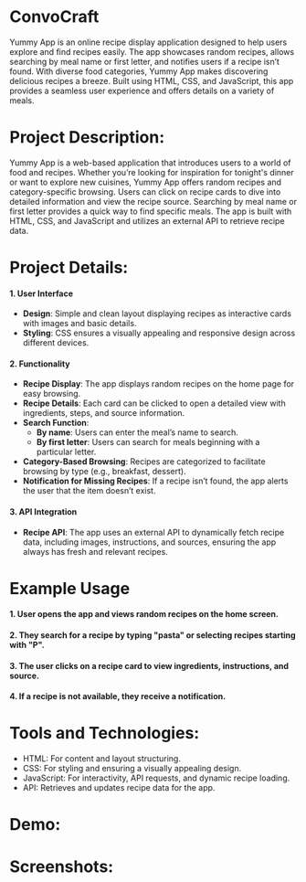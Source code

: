 # ConvoCraft 
Yummy App is an online recipe display application designed to help users explore and find recipes easily. The app showcases random recipes, allows searching by meal name or first letter, and notifies users if a recipe isn’t found. With diverse food categories, Yummy App makes discovering delicious recipes a breeze. Built using HTML, CSS, and JavaScript, this app provides a seamless user experience and offers details on a variety of meals.

# Project Description:
Yummy App is a web-based application that introduces users to a world of food and recipes. Whether you’re looking for inspiration for tonight's dinner or want to explore new cuisines, Yummy App offers random recipes and category-specific browsing. Users can click on recipe cards to dive into detailed information and view the recipe source. Searching by meal name or first letter provides a quick way to find specific meals. The app is built with HTML, CSS, and JavaScript and utilizes an external API to retrieve recipe data.

# Project Details: 
#### 1. **User Interface**
   - **Design**: Simple and clean layout displaying recipes as interactive cards with images and basic details.
   - **Styling**: CSS ensures a visually appealing and responsive design across different devices.

#### 2. **Functionality**
   - **Recipe Display**: The app displays random recipes on the home page for easy browsing.
   - **Recipe Details**: Each card can be clicked to open a detailed view with ingredients, steps, and source information.
   - **Search Function**: 
     - **By name**: Users can enter the meal’s name to search.
     - **By first letter**: Users can search for meals beginning with a particular letter.
   - **Category-Based Browsing**: Recipes are categorized to facilitate browsing by type (e.g., breakfast, dessert).
   - **Notification for Missing Recipes**:  If a recipe isn’t found, the app alerts the user that the item doesn’t exist.
     
#### 3. **API Integration**
   - **Recipe API**: The app uses an external API to dynamically fetch recipe data, including images, instructions, and sources, ensuring the app always has fresh and relevant recipes.
     
# Example Usage
#### 1. User opens the app and views random recipes on the home screen.
#### 2. They search for a recipe by typing "pasta" or selecting recipes starting with "P".
#### 3. The user clicks on a recipe card to view ingredients, instructions, and source.
#### 4. If a recipe is not available, they receive a notification.

# Tools and Technologies:
- HTML: For content and layout structuring.
- CSS: For styling and ensuring a visually appealing design.
- JavaScript: For interactivity, API requests, and dynamic recipe loading.
- API: Retrieves and updates recipe data for the app.
# Demo:

# Screenshots:

